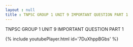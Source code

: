 ```yaml
---
layout : null
title : TNPSC GROUP 1 UNIT 9 IMPORTANT QUESTION PART 1
---
```


TNPSC GROUP 1 UNIT 9 IMPORTANT QUESTION PART 1



{% include youtubePlayer.html id='7DuXhppBGbs' %}

